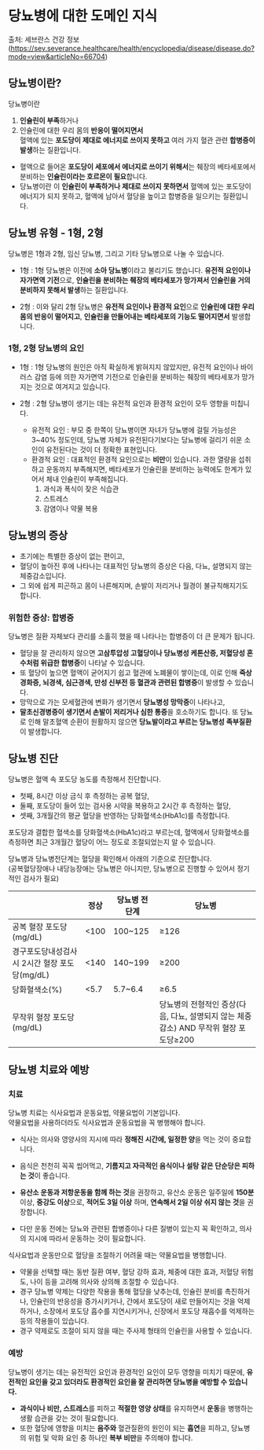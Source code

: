 # 당뇨병에 대한 도메인 지식
출처: 세브란스 건강 정보(https://sev.severance.healthcare/health/encyclopedia/disease/disease.do?mode=view&articleNo=66704)

## 당뇨병이란?
당뇨병이란 
1. **인슐린이 부족**하거나  
2. 인슐린에 대한 우리 몸의 **반응이 떨어지면서**  
혈액에 있는 **포도당이 제대로 에너지로 쓰이지 못하고** 여러 가지 혈관 관련 **합병증이 발생**하는 질환입니다.
  
- 혈액으로 들어온 **포도당이 세포에서 에너지로 쓰이기 위해서**는 췌장의 베타세포에서 분비하는 **인슐린이라는 호르몬이 필요**합니다.  
- 당뇨병이란 이 **인슐린이 부족하거나 제대로 쓰이지 못하면서** 혈액에 있는 포도당이 에너지가 되지 못하고, 혈액에 남아서 혈당을 높이고 합병증을 일으키는 질환입니다.

## 당뇨병 유형 - 1형, 2형
당뇨병은 1형과 2형, 임신 당뇨병, 그리고 기타 당뇨병으로 나눌 수 있습니다.  

- 1형 : 1형 당뇨병은 이전에 **소아 당뇨병**이라고 불리기도 했습니다. **유전적 요인이나 자가면역 기전**으로, **인슐린을 분비하는 췌장의 베타세포가 망가져서 인슐린을 거의 분비하지 못해서 발생**하는 질환입니다.  

- 2형 : 이와 달리 2형 당뇨병은 **유전적 요인이나 환경적 요인**으로 **인슐린에 대한 우리 몸의 반응이 떨어지고**, **인슐린을 만들어내는 베타세포의 기능도 떨어지면서** 발생합니다.  

### 1형, 2형 당뇨병의 요인
- 1형 : 1형 당뇨병의 원인은 아직 확실하게 밝혀지지 않았지만, 유전적 요인이나 바이러스 감염 등에 의한 자가면역 기전으로 인슐린을 분비하는 췌장의 베타세포가 망가지는 것으로 여겨지고 있습니다.  

- 2형 : 2형 당뇨병이 생기는 데는 유전적 요인과 환경적 요인이 모두 영향을 미칩니다. 
    - 유전적 요인 : 부모 중 한쪽이 당뇨병이면 자녀가 당뇨병에 걸릴 가능성은 3~40% 정도인데, 당뇨병 자체가 유전된다기보다는 당뇨병에 걸리기 쉬운 소인이 유전된다는 것이 더 정확한 표현입니다.  
    - 환경적 요인 : 대표적인 환경적 요인으로는 **비만**이 있습니다. 과한 열량을 섭취하고 운동까지 부족해지면, 베타세포가 인슐린을 분비하는 능력에도 한계가 있어서 체내 인슐린이 부족해집니다. 
        1. 과식과 폭식이 잦은 식습관
        2. 스트레스
        3. 감염이나 약물 복용 

## 당뇨병의 증상
- 초기에는 특별한 증상이 없는 편이고,  
- 혈당이 높아진 후에 나타나는 대표적인 당뇨병의 증상은 다음, 다뇨, 설명되지 않는 체중감소입니다.  
- 그 외에 쉽게 피곤하고 몸이 나른해지며, 손발이 저리거나 월경이 불규칙해지기도 합니다.  

### 위험한 증상: 합병증
당뇨병은 질환 자체보다 관리를 소홀히 했을 때 나타나는 합병증이 더 큰 문제가 됩니다. 

- 혈당을 잘 관리하지 않으면 **고삼투압성 고혈당이나 당뇨병성 케톤산증, 저혈당성 혼수처럼 위급한 합병증**이 나타날 수 있습니다. 
- 또 혈당이 높으면 혈액이 굳어지기 쉽고 혈관에 노폐물이 쌓이는데, 이로 인해 **죽상경화증, 뇌경색, 심근경색, 만성 신부전 등 혈관과 관련된 합병증**이 발생할 수 있습니다. 
- 망막으로 가는 모세혈관에 변화가 생기면서 **당뇨병성 망막증**이 나타나고, 
- **말초신경병증이 생기면서 손발이 저리거나 심한 통증**을 호소하기도 합니다. 또 당뇨로 인해 말초혈액 순환이 원활하지 않으면 **당뇨발이라고 부르는 당뇨병성 족부질환**이 발생합니다.

## 당뇨병 진단
당뇨병은 혈액 속 포도당 농도를 측정해서 진단합니다. 
- 첫째, 8시간 이상 금식 후 측정하는 공복 혈당, 
- 둘째, 포도당이 들어 있는 검사용 시약을 복용하고 2시간 후 측정하는 혈당, 
- 셋째, 3개월간의 평균 혈당을 반영하는 당화혈색소(HbA1c)를 측정합니다. 

포도당과 결합한 혈색소를 당화혈색소(HbA1c)라고 부르는데, 혈액에서 당화혈색소를 측정하면 최근 3개월간 혈당이 어느 정도로 조절되었는지 알 수 있습니다.  

당뇨병과 당뇨병전단계는 혈당을 확인해서 아래의 기준으로 진단합니다.  
(공복혈당장애나 내당능장애는 당뇨병은 아니지만, 당뇨병으로 진행할 수 있어서 정기적인 검사가 필요)

|  | 정상 | 당뇨병 전단계 | 당뇨병 |  
|--|------|--------------|-------|
|공복 혈장 포도당(mg/dL)|<100|100~125|≥126|
|경구포도당내성검사 시 2시간 혈장 포도당(mg/dL)|<140|140~199|≥200|
|당화혈색소(%)|<5.7|5.7~6.4|≥6.5|
|무작위 혈장 포도당(mg/dL)| | |당뇨병의 전형적인 증상(다음, 다뇨, 설명되지 않는 체중감소) AND 무작위 혈장 포도당≥200|

## 당뇨병 치료와 예방
### 치료
당뇨병 치료는 식사요법과 운동요법, 약물요법이 기본입니다.  
약물요법을 사용하더라도 식사요법과 운동요법을 꼭 병행해야 합니다.  

- 식사는 의사와 영양사의 지시에 따라 **정해진 시간에, 일정한 양**을 먹는 것이 중요합니다.  
- 음식은 천천히 꼭꼭 씹어먹고, **기름지고 자극적인 음식이나 설탕 같은 단순당은 피하는 것**이 좋습니다.  

- **유산소 운동과 저항운동을 함께 하는 것**을 권장하고, 유산소 운동은 일주일에 **150분** 이상, **중강도 이상**으로, **적어도 3일 이상** 하며, **연속해서 2일 이상 쉬지 않는 것**을 권장합니다.  
- 다만 운동 전에는 당뇨와 관련된 합병증이나 다른 질병이 있는지 꼭 확인하고, 의사의 지시에 따라서 운동하는 것이 필요합니다.  

식사요법과 운동만으로 혈당을 조절하기 어려울 때는 약물요법을 병행합니다. 
- 약물을 선택할 때는 동반 질환 여부, 혈당 강하 효과, 체중에 대한 효과, 저혈당 위험도, 나이 등을 고려해 의사와 상의해 조절할 수 있습니다.  
- 경구 당뇨병 약제는 다양한 작용을 통해 혈당을 낮추는데, 인슐린 분비를 촉진하거나, 인슐린의 반응성을 증가시키거나, 간에서 포도당이 새로 만들어지는 것을 억제하거나, 소장에서 포도당 흡수를 지연시키거나, 신장에서 포도당 재흡수를 억제하는 등의 작용들이 있습니다.  
- 경구 약제로도 조절이 되지 않을 때는 주사제 형태의 인슐린을 사용할 수 있습니다.  

### 예방
당뇨병이 생기는 데는 유전적인 요인과 환경적인 요인이 모두 영향을 미치기 때문에, **유전적인 요인을 갖고 있더라도 환경적인 요인을 잘 관리하면 당뇨병을 예방할 수 있습니다.**  
- **과식이나 비만, 스트레스**를 피하고 **적절한 영양 상태**를 유지하면서 **운동**을 병행하는 생활 습관을 갖는 것이 필요합니다.  
- 또한 혈당에 영향을 미치는 **음주와** 혈관질환의 원인이 되는 **흡연**을 피하고, 당뇨병의 위험 및 악화 요인 중 하나인 **복부 비만**을 주의해야 합니다.